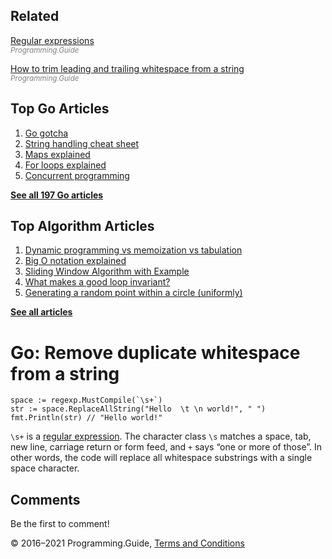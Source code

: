 <span class="underline"></span>

<span class="underline"></span>

Related
-------

[Regular expressions](regexp-cheat-sheet.html)  
<span style="color: grey; font-style: italic; font-size: smaller">Programming.Guide</span>

[How to trim leading and trailing whitespace from a string](trim-whitespace-from-string.html)  
<span style="color: grey; font-style: italic; font-size: smaller">Programming.Guide</span>

Top Go Articles
---------------

1.  [Go gotcha](go-gotcha.html)
2.  [String handling cheat sheet](string-functions-reference-cheat-sheet.html)
3.  [Maps explained](maps-explained.html)
4.  [For loops explained](for-loop.html)
5.  [Concurrent programming](go-concurrency-tutorial.html)

[**See all 197 Go articles**](index.html)

<span class="underline"></span>

Top Algorithm Articles
----------------------

1.  [Dynamic programming vs memoization vs tabulation](../dynamic-programming-vs-memoization-vs-tabulation.html)
2.  [Big O notation explained](../big-o-notation-explained.html)
3.  [Sliding Window Algorithm with Example](../sliding-window-example.html)
4.  [What makes a good loop invariant?](../what-makes-a-good-loop-invariant.html)
5.  [Generating a random point within a circle (uniformly)](../random-point-within-circle.html)

[**See all articles**](../index.html)

Go: Remove duplicate whitespace from a string
=============================================

    space := regexp.MustCompile(`\s+`)
    str := space.ReplaceAllString("Hello  \t \n world!", " ")
    fmt.Println(str) // "Hello world!"

`\s+` is a [regular expression](regexp-cheat-sheet.html). The character class `\s` matches a space, tab, new line, carriage return or form feed, and `+` says “one or more of those”. In other words, the code will replace all whitespace substrings with a single space character.

Comments
--------

Be the first to comment!

© 2016–2021 Programming.Guide, [Terms and Conditions](../terms-and-conditions.html)
